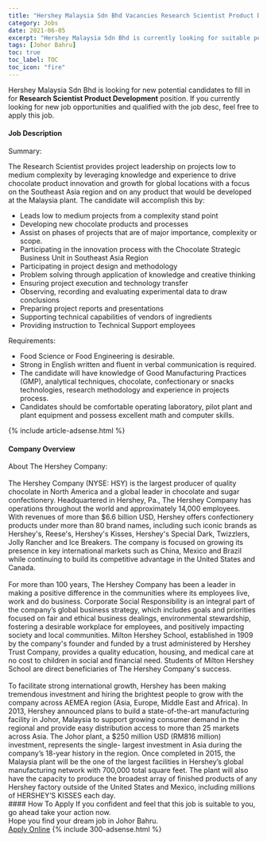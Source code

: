 ```yaml
---
title: "Hershey Malaysia Sdn Bhd Vacancies Research Scientist Product Development" 
category: Jobs 
date: 2021-06-05 
excerpt: "Hershey Malaysia Sdn Bhd is currently looking for suitable person to fill in the Research Scientist Product Development which based in Johor Bahru" 
tags: [Johor Bahru] 
toc: true 
toc_label: TOC 
toc_icon: "fire" 
--- 
```


<p>Hershey Malaysia Sdn Bhd is looking for new potential candidates to fill in for <b>Research Scientist Product Development</b> position. If you currently looking for new job opportunities and qualified with the job desc, feel free to apply this job.
</p><div><div><h4>Job Description</h4></div><div><div><span><div><p>Summary:</p><p>The Research Scientist provides project leadership on projects low to medium complexity by leveraging knowledge and experience to drive chocolate product innovation and growth for global locations with a focus on the Southeast Asia region and on any product that would be developed at the Malaysia plant. The candidate will accomplish this by:</p><ul><li>Leads low to medium projects from a complexity stand point</li><li>Developing new chocolate products and processes</li><li>Assist on phases of projects that are of major importance, complexity or scope.</li><li>Participating in the innovation process with the Chocolate Strategic Business Unit in Southeast Asia Region</li><li>Participating in project design and methodology</li><li>Problem solving through application of knowledge and creative thinking</li><li>Ensuring project execution and technology transfer</li><li>Observing, recording and evaluating experimental data to draw conclusions</li><li>Preparing project reports and presentations</li><li>Supporting technical capabilities of vendors of ingredients</li><li>Providing instruction to Technical Support employees</li></ul><p>Requirements:</p><ul><li>Food Science or Food Engineering is desirable.</li><li>Strong in English written and fluent in verbal communication is required.</li><li>The candidate will have knowledge of Good Manufacturing Practices (GMP), analytical techniques, chocolate, confectionary or snacks technologies, research methodology and experience in projects process.</li><li>Candidates should be comfortable operating laboratory, pilot plant and plant equipment and possess excellent math and computer skills.</li></ul></div></span></div></div></div> 
{% include article-adsense.html %} 
<div><div><h4>Company Overview</h4></div><div><div><span><div><div>About The Hershey Company:<br>
<br>
The Hershey Company (NYSE: HSY) is the largest producer of quality chocolate in North America and a global leader in chocolate and sugar confectionery. Headquartered in Hershey, Pa., The Hershey Company has operations throughout the world and approximately 14,000 employees.<br>
With revenues of more than $6.6 billion USD, Hershey offers confectionery products under more than 80 brand names, including such iconic brands as Hershey's, Reese's, Hershey's Kisses, Hershey's Special Dark, Twizzlers, Jolly Rancher and Ice Breakers. The company is focused on growing its presence in key international markets such as China, Mexico and Brazil while continuing to build its competitive advantage in the United States and Canada.<br>
&#160;</div>
<div>For more than 100 years, The Hershey Company has been a leader in making a positive difference in the communities where its employees live, work and do business. Corporate Social Responsibility is an integral part of the company&#8217;s global business strategy, which includes goals and priorities focused on fair and ethical business dealings, environmental stewardship, fostering a desirable workplace for employees, and positively impacting society and local communities. Milton Hershey School, established in 1909 by the company's founder and funded by a trust administered by Hershey Trust Company, provides a quality education, housing, and medical care at no cost to children in social and financial need. Students of Milton Hershey School are direct beneficiaries of The Hershey Company's success.<br>
<br>
To facilitate strong international growth, Hershey has been making tremendous investment and hiring the brightest people to grow with the company across AEMEA region (Asia, Europe, Middle East and Africa). In 2013, Hershey announced plans to build a state-of-the-art manufacturing facility in Johor, Malaysia to support growing consumer demand in the regional and provide easy distribution access to more than 25 markets across Asia. The Johor plant, a $250 million USD (RM816 million) investment, represents the single- largest investment in Asia during the company&#8217;s 18-year history in the region. Once completed in 2015, the Malaysia plant will be the one of the largest facilities in Hershey&#8217;s global manufacturing network with 700,000 total square feet. The plant will also have the capacity to produce the broadest array of finished products of any Hershey factory outside of the United States and Mexico, including millions of HERSHEY&#8217;S KISSES each day.</div></div></span></div></div></div> 
#### How To Apply 
If you confident and feel that this job is suitable to you, go ahead take your action now. <br/> 
Hope you find your dream job in Johor Bahru. <br/> 
<a href="https://www.jobstreet.com.my/en/job/research-scientist-product-development-4582724?jobId=jobstreet-my-job-4582724&" class="btn btn--info" target="_blank" rel="nofollow noopenner">Apply Online</a> 
{% include 300-adsense.html %} 